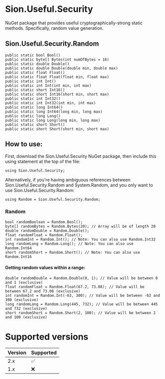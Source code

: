 # Sion.Useful.Security

NuGet package that provides useful cryptographically-strong static methods. Specifically, random value generation.

## Sion.Useful.Security.Random

```
public static bool Bool()
public static byte[] Bytes(int numOfBytes = 16)
public static double Double()
public static double Double(double min, double max)
public static float Float()
public static float Float(float min, float max)
public static int Int()
public static int Int(int min, int max)
public static short Int16()
public static short Int16(short min, short max)
public static int Int32()
public static int Int32(int min, int max)
public static long Int64()
public static long Int64(long min, long max)
public static long Long()
public static long Long(long min, long max)
public static short Short()
public static short Short(short min, short max)
```

## How to use:

First, download the Sion.Useful.Security NuGet package, then include this using statement at the top of the file:

```
using Sion.Useful.Security;
```

Alternatively, if you're having ambiguous references between Sion.Useful.Security.Random and System.Random, and you only want to use Sion.Useful.Security.Random:

```
using Random = Sion.Useful.Security.Random;
```

### Random

```
bool randomBoolean = Random.Bool();
byte[] randomBytes = Random.Bytes(20); // Array will be of length 20
double randomDouble = Random.Double();
float randomFloat = Random.Float();
int randomInt = Random.Int(); // Note: You can also use Random.Int32
long randomLong = Random.Long(); // Note: You can also use Random.Int64
short randomShort = Random.Short(); // Note: You can also use Random.Int16
```

#### Getting random values within a range:

```
double randomDouble = Random.Double(0, 1); // Value will be between 0 and 1 (exclusive)
float randomFloat = Random.Float(67.2, 73.08); // Value will be between 67.2 and 73.08 (exclusive)
int randomInt = Random.Int(-63, 300); // Value will be between -63 and 300 (exclusive)
long randomLong = Random.Long(445, 732); // Value will be between 445 and 732 (exclusive)
short randomShort = Random.Short(2, 100); // Value will be between 2 and 100 (exclusive)
```

# Supported versions

| Version | Supported          |
| ------- | ------------------ |
| 2.x     | :white_check_mark: |
| 1.x     | :x:                |
